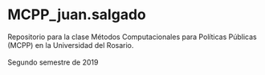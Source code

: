 # MCPP_juan.salgado
Repositorio para la clase Métodos Computacionales para Políticas Públicas (MCPP) en la Universidad del Rosario. <br /> <br />
Segundo semestre de 2019
